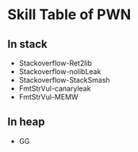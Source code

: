 # Skill Table of PWN
## In stack
- Stackoverflow-Ret2lib
- Stackoverflow-nolibLeak
- Stackoverflow-StackSmash
- FmtStrVul-canaryleak
- FmtStrVul-MEMW
## In heap
- GG